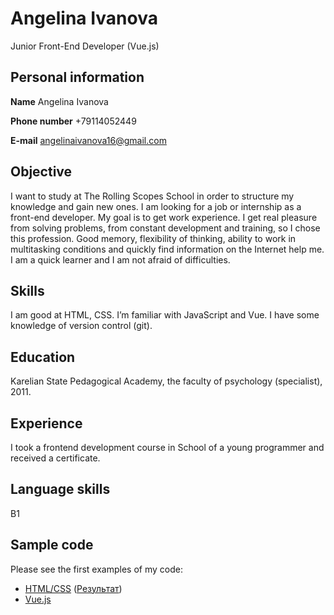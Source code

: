 # Angelina Ivanova
Junior Front-End Developer (Vue.js)
## Personal information
**Name** Angelina Ivanova

**Phone number** +79114052449

**E-mail** angelinaivanova16@gmail.com

## Objective
I want to study at The Rolling Scopes School in order to structure my knowledge and gain new ones. I am looking for a job or internship as a front-end developer. My goal is to get work experience. I get real pleasure from solving problems, from constant development and training, so I chose this profession. Good memory, flexibility of thinking, ability to work in multitasking conditions and quickly find information on the Internet help me. I am a quick learner and I am not afraid of difficulties.
## Skills
I am good at HTML, CSS. I’m familiar with JavaScript and Vue. I have some knowledge of version control (git).
## Education
Karelian State Pedagogical Academy, the faculty of psychology (specialist), 2011.
## Experience
I took a frontend development course in School of a young programmer and received a certificate.
## Language skills
B1
## Sample code
Please see the first examples of my code:
* [HTML/CSS](https://github.com/angelinaivanova16/angelinaivanova16.github.io/blob/master/index.html) ([Результат](https://angelinaivanova16.github.io/))
* [Vue.js](https://github.com/angelinaivanova16/firstvuejs)

